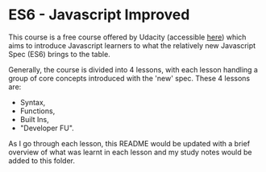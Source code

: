 # ES6 - Javascript Improved

This course is a free course offered by Udacity (accessible [here](https://www.udacity.com/course/es6-javascript-improved--ud356)) which aims to introduce Javascript learners to what the relatively new Javascript Spec (ES6) brings to the table.

Generally, the course is divided into 4 lessons, with each lesson handling a group of core concepts introduced with the 'new' spec. These 4 lessons are:

* Syntax,
* Functions, 
* Built Ins, 
* "Developer FU".

As I go through each lesson, this README would be updated with a brief overview of what was learnt in each lesson and my study notes would be added to this folder.
